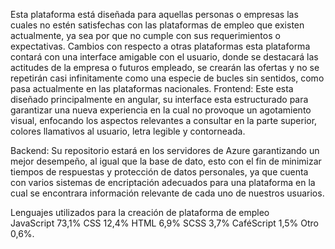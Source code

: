 Esta plataforma está diseñada para aquellas personas o empresas las cuales no estén satisfechas con las plataformas de empleo que existen actualmente, ya sea por que no cumple con sus requerimientos o expectativas.
Cambios con respecto a otras plataformas 
esta plataforma contará con una interface amigable con el usuario, donde se destacará las actitudes de la empresa o futuros empleado, se crearán las ofertas y no se repetirán casi infinitamente como una especie de bucles sin sentidos, como pasa actualmente en las plataformas nacionales.
Frontend:
Este esta diseñado principalmente en angular, su interface esta estructurado para garantizar una nueva experiencia en la cual no provoque un agotamiento visual, enfocando los aspectos relevantes a consultar en la parte superior, colores llamativos al usuario, letra legible y contorneada.

Backend:
Su repositorio estará en los servidores de Azure garantizando un mejor desempeño, al igual que la base de dato, esto con el fin de minimizar tiempos de respuestas y protección de datos personales, ya que cuenta con varios sistemas de encriptación adecuados para una plataforma en la cual se encontrara información relevante de cada uno de nuestros usuarios. 

Lenguajes utilizados para la creación de plataforma de empleo  
JavaScript 73,1%		 CSS 12,4% 			HTML 6,9%
SCSS 3,7%			CaféScript 1,5%			Otro 0,6%.



